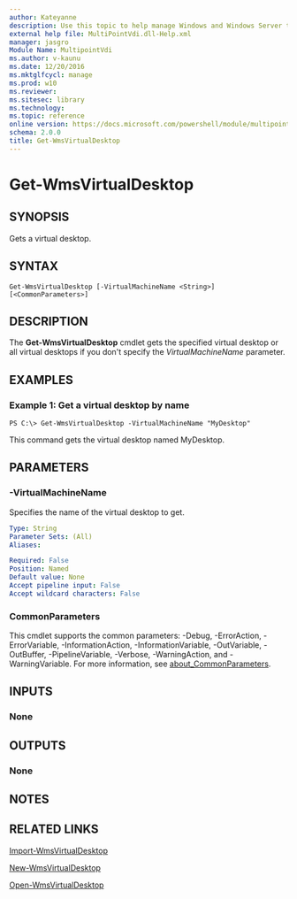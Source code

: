 ```yaml
---
author: Kateyanne
description: Use this topic to help manage Windows and Windows Server technologies with Windows PowerShell.
external help file: MultiPointVdi.dll-Help.xml
manager: jasgro
Module Name: MultipointVdi
ms.author: v-kaunu
ms.date: 12/20/2016
ms.mktglfcycl: manage
ms.prod: w10
ms.reviewer: 
ms.sitesec: library
ms.technology: 
ms.topic: reference
online version: https://docs.microsoft.com/powershell/module/multipointvdi/get-wmsvirtualdesktop?view=windowsserver2022-ps&wt.mc_id=ps-gethelp
schema: 2.0.0
title: Get-WmsVirtualDesktop
---
```


# Get-WmsVirtualDesktop

## SYNOPSIS
Gets a virtual desktop.

## SYNTAX

```
Get-WmsVirtualDesktop [-VirtualMachineName <String>] [<CommonParameters>]
```

## DESCRIPTION
The **Get-WmsVirtualDesktop** cmdlet gets the specified virtual desktop or all virtual desktops if you don't specify the *VirtualMachineName* parameter.

## EXAMPLES

### Example 1: Get a virtual desktop by name
```
PS C:\> Get-WmsVirtualDesktop -VirtualMachineName "MyDesktop"
```

This command gets the virtual desktop named MyDesktop.

## PARAMETERS

### -VirtualMachineName
Specifies the name of the virtual desktop to get.

```yaml
Type: String
Parameter Sets: (All)
Aliases: 

Required: False
Position: Named
Default value: None
Accept pipeline input: False
Accept wildcard characters: False
```

### CommonParameters
This cmdlet supports the common parameters: -Debug, -ErrorAction, -ErrorVariable, -InformationAction, -InformationVariable, -OutVariable, -OutBuffer, -PipelineVariable, -Verbose, -WarningAction, and -WarningVariable. For more information, see [about_CommonParameters](https://go.microsoft.com/fwlink/?LinkID=113216).

## INPUTS

### None

## OUTPUTS

### None

## NOTES

## RELATED LINKS

[Import-WmsVirtualDesktop](./Import-WmsVirtualDesktop.md)

[New-WmsVirtualDesktop](./New-WmsVirtualDesktop.md)

[Open-WmsVirtualDesktop](./Open-WmsVirtualDesktop.md)

